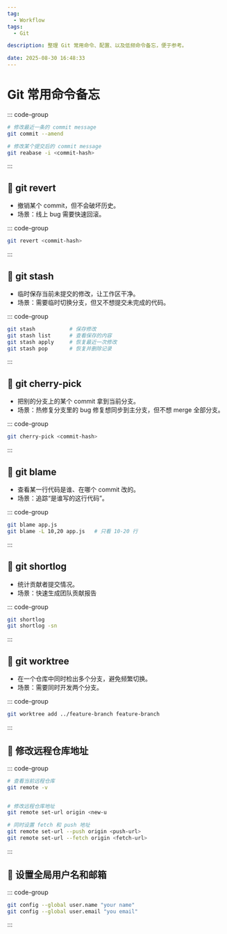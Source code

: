 ```yaml
---
tag:
  - Workflow
tags:
  - Git

description: 整理 Git 常用命令、配置、以及低频命令备忘，便于参考。

date: 2025-08-30 16:48:33
---
```


# Git 常用命令备忘

::: code-group

```bash
# 修改最近一条的 commit message
git commit --amend

# 修改某个提交后的 commit message
git reabase -i <commit-hash>
```

:::

## 🐝 git revert

- 撤销某个 commit，但不会破坏历史。
- 场景：线上 bug 需要快速回滚。

::: code-group

```bash [] {}
git revert <commit-hash>
```

:::

## 🐝 git stash

- 临时保存当前未提交的修改，让工作区干净。
- 场景：需要临时切换分支，但又不想提交未完成的代码。

::: code-group

```bash [] {}
git stash           # 保存修改
git stash list      # 查看保存的内容
git stash apply     # 恢复最近一次修改
git stash pop       # 恢复并删除记录
```

:::

## 🐝 git cherry-pick

- 把别的分支上的某个 commit 拿到当前分支。
- 场景：热修复分支里的 bug 修复想同步到主分支，但不想 merge 全部分支。

::: code-group

```bash [] {}
git cherry-pick <commit-hash>
```

:::

## 🐝 git blame

- 查看某一行代码是谁、在哪个 commit 改的。
- 场景：追踪“是谁写的这行代码”。

::: code-group

```bash [] {}
git blame app.js
git blame -L 10,20 app.js   # 只看 10-20 行
```

:::

## 🐝 git shortlog

- 统计贡献者提交情况。
- 场景：快速生成团队贡献报告

::: code-group

```bash [] {}
git shortlog
git shortlog -sn
```

:::

## 🐝 git worktree

- 在一个仓库中同时检出多个分支，避免频繁切换。
- 场景：需要同时开发两个分支。

::: code-group

```bash [] {}
git worktree add ../feature-branch feature-branch
```

:::

## 🐝 修改远程仓库地址

::: code-group

```bash [] {}
# 查看当前远程仓库
git remote -v


# 修改远程仓库地址
git remote set-url origin <new-u

# 同时设置 fetch 和 push 地址
git remote set-url --push origin <push-url>
git remote set-url --fetch origin <fetch-url>
```

:::

## 🐝 设置全局用户名和邮箱

::: code-group

```bash [] {}
git config --global user.name "your name"
git config --global user.email "you email"
```

:::
